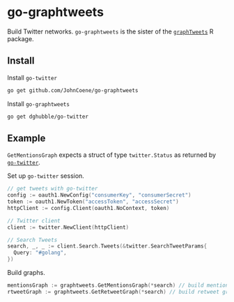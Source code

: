 # go-graphtweets

Build Twitter networks. `go-graphtweets` is the sister of the [`graphTweets`](https://github.com/JohnCoene/graphTweets) R package.

## Install

Install `go-twitter`

```bash
go get github.com/JohnCoene/go-graphtweets
```

Install `go-graphtweets`

```bash
go get dghubble/go-twitter
```

## Example

`GetMentionsGraph` expects a struct of type `twitter.Status` as returned by [`go-twitter`](https://github.com/dghubble/go-twitter).

Set up `go-twitter` session.

```go
// get tweets with go-twitter
config := oauth1.NewConfig("consumerKey", "consumerSecret")
token := oauth1.NewToken("accessToken", "accessSecret")
httpClient := config.Client(oauth1.NoContext, token)

// Twitter client
client := twitter.NewClient(httpClient)

// Search Tweets
search, _, _ := client.Search.Tweets(&twitter.SearchTweetParams{
  Query: "#golang",
})
```

Build graphs.

```go
mentionsGraph := graphtweets.GetMentionsGraph(*search) // build mentions graph
rtweetGraph := graphtweets.GetRetweetGraph(*search) // build retweet graph
```